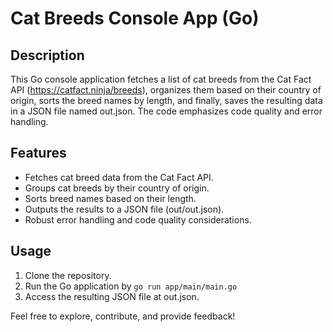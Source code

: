 # Cat Breeds Console App (Go)

## Description
This Go console application fetches a list of cat breeds from the Cat Fact API (https://catfact.ninja/breeds), organizes them based on their country of origin, sorts the breed names by length, and finally, saves the resulting data in a JSON file named out.json. The code emphasizes code quality and error handling.

## Features
- Fetches cat breed data from the Cat Fact API.
- Groups cat breeds by their country of origin.
- Sorts breed names based on their length.
- Outputs the results to a JSON file (out/out.json).
- Robust error handling and code quality considerations.

## Usage
1. Clone the repository.
2. Run the Go application by `go run app/main/main.go`
3. Access the resulting JSON file at out.json.

Feel free to explore, contribute, and provide feedback!
